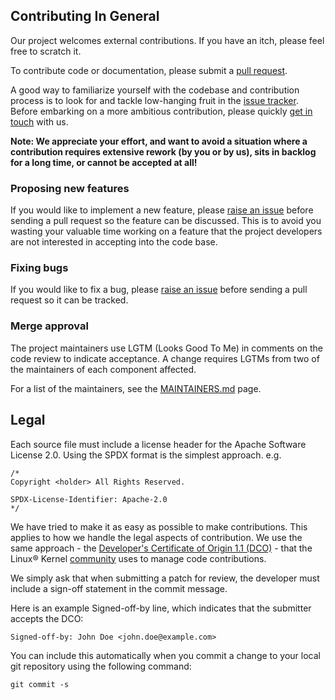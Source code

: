 ## Contributing In General

Our project welcomes external contributions. If you have an itch, please feel free to scratch it.

To contribute code or documentation, please submit a [pull request](https://github.com/IBM/CSM-Rexx-Collection/pulls).

A good way to familiarize yourself with the codebase and contribution process is to look for and tackle low-hanging fruit in the [issue tracker](https://github.com/IBM/CSM-Rexx-Collection/issues).
Before embarking on a more ambitious contribution, please quickly [get in touch](#communication) with us.

**Note: We appreciate your effort, and want to avoid a situation where a contribution requires extensive rework (by you or by us), sits in backlog for a long time, or cannot be accepted at all!**

### Proposing new features

If you would like to implement a new feature, please [raise an issue](https://github.com/IBM/CSM-Rexx-Collection/issues) before sending a pull request so the feature can be discussed. This is to avoid you wasting your valuable time working on a feature that the project developers are not interested in accepting into the code base.

### Fixing bugs

If you would like to fix a bug, please [raise an issue](https://github.com/IBM/CSM-Rexx-Collection/issues) before sending a pull request so it can be tracked.

### Merge approval

The project maintainers use LGTM (Looks Good To Me) in comments on the code review to indicate acceptance. A change requires LGTMs from two of the maintainers of each component affected.

For a list of the maintainers, see the [MAINTAINERS.md](MAINTAINERS.md) page.

## Legal

Each source file must include a license header for the Apache Software License 2.0. Using the SPDX format is the simplest approach. e.g.

```
/*
Copyright <holder> All Rights Reserved.

SPDX-License-Identifier: Apache-2.0
*/
```

We have tried to make it as easy as possible to make contributions. This applies to how we handle the legal aspects of contribution. We use the same approach - the [Developer's Certificate of Origin 1.1 (DCO)](https://github.com/hyperledger/fabric/blob/master/docs/source/DCO1.1.txt) - that the Linux® Kernel [community](https://elinux.org/Developer_Certificate_Of_Origin) uses to manage code contributions.

We simply ask that when submitting a patch for review, the developer must include a sign-off statement in the commit message.

Here is an example Signed-off-by line, which indicates that the submitter accepts the DCO:

```
Signed-off-by: John Doe <john.doe@example.com>
```

You can include this automatically when you commit a change to your local git repository using the following command:

```
git commit -s
```
